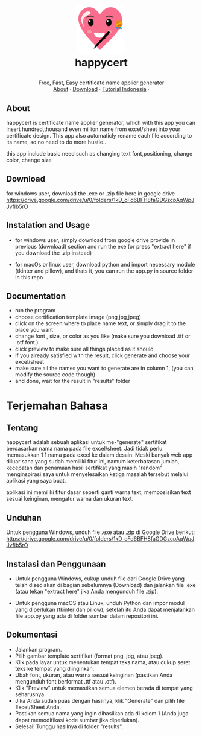 <h1>
<p align="center">
  <img src="https://github.com/risal098/happycert/blob/main/source/android-chrome-192x192.png" alt="Logo" width="128">
  <br>happycert
</h1>
 <p align="center">
    Free, Fast, Easy certificate name applier generator
    <br />
    <a href="#about">About</a>
    ·
    <a href="https://drive.google.com/drive/u/0/folders/1kD_oFd6BFH8faGDGzcpAqWpJJvflb5rO">Download</a>
    ·
    <a href="#terjemahan-bahasa">Tutorial Indonesia</a>
    ·
    
  </p>
</p>

## About
happycert is certificate name applier generator, which with this app you can insert hundred,thousand even million name from excel/sheet into your certificate design. This app also automaticly rename each file according to its name, so no need to do more hustle..

this app include basic need such as changing text font,positioning, change color, change size

## Download
for windows user, download the .exe or .zip file here in google drive
https://drive.google.com/drive/u/0/folders/1kD_oFd6BFH8faGDGzcpAqWpJJvflb5rO


## Instalation and Usage
- for windows user, simply download from google drive provide in previous (download) section and run the exe (or press "extract here" if you download the .zip instead)

- for macOs or linux user, download python and import necessary module (tkinter and pillow), and thats it, you can run the app.py in source folder in this repo

## Documentation
- run the program
- choose certification template image (png,jpg,jpeg)
- click on the screen where to place name text, or simply drag it to the place you want
- change font , size, or color as you like (make sure you download .ttf or .otf font )
- click preview to make sure all things placed as it should
- if you already satisfied with the result, click generate and choose your excel/sheet
- make sure all the names you want to generate are in column 1, (you can modify the source code though)
- and done, wait for the result in "results" folder


# Terjemahan Bahasa

## Tentang 
happycert adalah sebuah aplikasi untuk me-"generate" sertifikat berdasarkan nama nama pada file excel/sheet. Jadi tidak perlu memasukkan 1 1 nama pada excel ke dalam desain. Meski banyak web app diluar sana yang sudah memiliki fitur ini, namum keterbatasan jumlah, kecepatan dan penamaan hasil sertifikat yang masih "random" menginspirasi saya untuk menyelesaikan ketiga masalah tersebut melalui aplikasi yang saya buat.

aplikasi ini memiliki fitur dasar seperti ganti warna text, memposisikan text sesuai keinginan, mengatur warna dan ukuran text.


## Unduhan
Untuk pengguna Windows, unduh file .exe atau .zip di Google Drive berikut:
https://drive.google.com/drive/u/0/folders/1kD_oFd6BFH8faGDGzcpAqWpJJvflb5rO

## Instalasi dan Penggunaan
- Untuk pengguna Windows, cukup unduh file dari Google Drive yang telah disediakan di bagian sebelumnya (Download) dan jalankan file .exe (atau tekan "extract here" jika Anda mengunduh file .zip).

- Untuk pengguna macOS atau Linux, unduh Python dan impor modul yang diperlukan (tkinter dan pillow), setelah itu Anda dapat menjalankan file app.py yang ada di folder sumber dalam repositori ini.

## Dokumentasi
- Jalankan program.
- Pilih gambar template sertifikat (format png, jpg, atau jpeg).
- Klik pada layar untuk menentukan tempat teks nama, atau cukup seret teks ke tempat yang diinginkan.
- Ubah font, ukuran, atau warna sesuai keinginan (pastikan Anda mengunduh font berformat .ttf atau .otf).
- Klik "Preview" untuk memastikan semua elemen berada di tempat yang seharusnya.
- Jika Anda sudah puas dengan hasilnya, klik "Generate" dan pilih file Excel/Sheet Anda.
- Pastikan semua nama yang ingin dihasilkan ada di kolom 1 (Anda juga dapat memodifikasi kode sumber jika diperlukan).
- Selesai! Tunggu hasilnya di folder "results".
